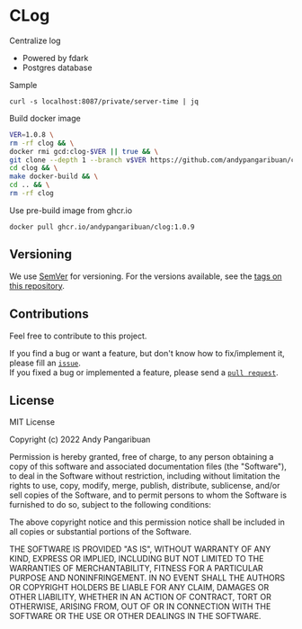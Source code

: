 # CLog

Centralize log

* Powered by fdark
* Postgres database

Sample

```shell
curl -s localhost:8087/private/server-time | jq
```

Build docker image

```sh
VER=1.0.8 \
rm -rf clog && \
docker rmi gcd:clog-$VER || true && \
git clone --depth 1 --branch v$VER https://github.com/andypangaribuan/clog.git && \
cd clog && \
make docker-build && \
cd .. && \
rm -rf clog
```

Use pre-build image from ghcr.io

```text
docker pull ghcr.io/andypangaribuan/clog:1.0.9
```

## Versioning

We use [SemVer](http://semver.org/) for versioning. For the versions available, see the [tags on this repository](https://gitlab.com/treasuryid/service/connect/-/tags).

## Contributions

Feel free to contribute to this project.

If you find a bug or want a feature, but don't know how to fix/implement it, please fill an [`issue`](https://github.com/andypangaribuan/clog/issues).  
If you fixed a bug or implemented a feature, please send a [`pull request`](https://github.com/andypangaribuan/clog/pulls).

## License

MIT License

Copyright (c) 2022 Andy Pangaribuan

Permission is hereby granted, free of charge, to any person obtaining a copy
of this software and associated documentation files (the "Software"), to deal
in the Software without restriction, including without limitation the rights
to use, copy, modify, merge, publish, distribute, sublicense, and/or sell
copies of the Software, and to permit persons to whom the Software is
furnished to do so, subject to the following conditions:

The above copyright notice and this permission notice shall be included in all
copies or substantial portions of the Software.

THE SOFTWARE IS PROVIDED "AS IS", WITHOUT WARRANTY OF ANY KIND, EXPRESS OR
IMPLIED, INCLUDING BUT NOT LIMITED TO THE WARRANTIES OF MERCHANTABILITY,
FITNESS FOR A PARTICULAR PURPOSE AND NONINFRINGEMENT. IN NO EVENT SHALL THE
AUTHORS OR COPYRIGHT HOLDERS BE LIABLE FOR ANY CLAIM, DAMAGES OR OTHER
LIABILITY, WHETHER IN AN ACTION OF CONTRACT, TORT OR OTHERWISE, ARISING FROM,
OUT OF OR IN CONNECTION WITH THE SOFTWARE OR THE USE OR OTHER DEALINGS IN THE
SOFTWARE.